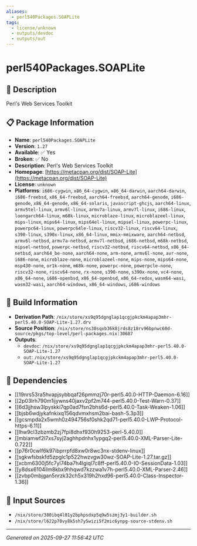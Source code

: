 ```yaml
---
aliases:
  - perl540Packages.SOAPLite
tags:
  - license/unknown
  - outputs/devdoc
  - outputs/out
---
```


# perl540Packages.SOAPLite

## 📝 Description

Perl's Web Services Toolkit

## 📋 Package Information

- **Name**: `perl540Packages.SOAPLite`
- **Version**: `1.27`
- **Available**: ✅ Yes
- **Broken**: ✅ No
- **Description**: Perl's Web Services Toolkit
- **Homepage**: [https://metacpan.org/dist/SOAP-Lite](https://metacpan.org/dist/SOAP-Lite)
- **License**: `unknown`
- **Platforms**: `i686-cygwin`, `x86_64-cygwin`, `x86_64-darwin`, `aarch64-darwin`, `i686-freebsd`, `x86_64-freebsd`, `aarch64-freebsd`, `aarch64-genode`, `i686-genode`, `x86_64-genode`, `x86_64-solaris`, `javascript-ghcjs`, `aarch64-linux`, `armv5tel-linux`, `armv6l-linux`, `armv7a-linux`, `armv7l-linux`, `i686-linux`, `loongarch64-linux`, `m68k-linux`, `microblaze-linux`, `microblazeel-linux`, `mips-linux`, `mips64-linux`, `mips64el-linux`, `mipsel-linux`, `powerpc-linux`, `powerpc64-linux`, `powerpc64le-linux`, `riscv32-linux`, `riscv64-linux`, `s390-linux`, `s390x-linux`, `x86_64-linux`, `mmix-mmixware`, `aarch64-netbsd`, `armv6l-netbsd`, `armv7a-netbsd`, `armv7l-netbsd`, `i686-netbsd`, `m68k-netbsd`, `mipsel-netbsd`, `powerpc-netbsd`, `riscv32-netbsd`, `riscv64-netbsd`, `x86_64-netbsd`, `aarch64_be-none`, `aarch64-none`, `arm-none`, `armv6l-none`, `avr-none`, `i686-none`, `microblaze-none`, `microblazeel-none`, `mips-none`, `mips64-none`, `msp430-none`, `or1k-none`, `m68k-none`, `powerpc-none`, `powerpcle-none`, `riscv32-none`, `riscv64-none`, `rx-none`, `s390-none`, `s390x-none`, `vc4-none`, `x86_64-none`, `i686-openbsd`, `x86_64-openbsd`, `x86_64-redox`, `wasm64-wasi`, `wasm32-wasi`, `aarch64-windows`, `x86_64-windows`, `i686-windows`

## 🔧 Build Information

- **Derivation Path**: `/nix/store/xs9q95dgnglap1qcgjpkckm4apap3mhr-perl5.40.0-SOAP-Lite-1.27.drv`
- **Source Position**: `/nix/store/ns30sqxb36k8jrds8z18rv96bpnwc60d-source/pkgs/top-level/perl-packages.nix:30687`
- **Outputs**:
  - `devdoc`:  `/nix/store/xs9q95dgnglap1qcgjpkckm4apap3mhr-perl5.40.0-SOAP-Lite-1.27`
  - `out`:  `/nix/store/xs9q95dgnglap1qcgjpkckm4apap3mhr-perl5.40.0-SOAP-Lite-1.27`

## 🔗 Dependencies

- [[19nrs53ra5hvapjsybbqaf26pmmzj70r-perl5.40.0-HTTP-Daemon-6.16]]
- [[2p03lrh790m1ijywns40jaxv2pf2m744-perl5.40.0-Test-Warn-0.37]]
- [[6d3jjhsw3lpyskki7qp0ad7fsn2bhs6d-perl5.40.0-Task-Weaken-1.06]]
- [[bjsb6wdjykafnkixq156qdvmxhsm2bai-bash-5.3p3]]
- [[gcsmpda2x5wmh0z494756sf0shk2qd71-perl5.40.0-LWP-Protocol-https-6.11]]
- [[lhw9cl3zbzmb2zj7fpi8dhxf930h9253-perl-5.40.0]]
- [[mbiamwf2l7xs7syj2aghhpdnhx1ypgq2-perl5.40.0-XML-Parser-Lite-0.722]]
- [[p76r0cwlf6k97ibprrpfd8xw0r8wc3nx-stdenv-linux]]
- [[sgkwfsbskfd5zpglc1p522hwzvgw30wz-SOAP-Lite-1.27.tar.gz]]
- [[xcbm6300j5fc7yl74ba7h4lgiql7c8ff-perl5.40.0-IO-SessionData-1.03]]
- [[y8dsx6104ilm8kbx9hhqwd7kzzwa1v7h-perl5.40.0-XML-Parser-2.46]]
- [[zvbp0mbjgan5nrzk32ch5x319h2hxd96-perl5.40.0-Class-Inspector-1.36]]

## 📁 Input Sources

- `/nix/store/380ibq4l01y2bphpsdxp5q9w5szmj3y1-builder.sh`
- `/nix/store/l622p70vy8k5sh7y5wizi5f2mic6ynpg-source-stdenv.sh`

---
*Generated on 2025-09-27 11:56:42 UTC*
